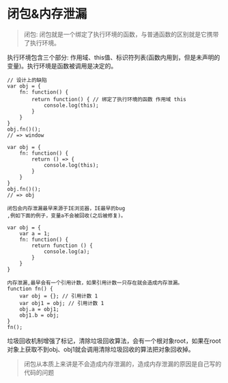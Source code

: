 # 闭包&内存泄漏

>闭包: 闭包就是一个绑定了执行环境的函数，与普通函数的区别就是它携带了执行环境。

执行环境包含三个部分: 作用域、this值、标识符列表(函数内用到，但是未声明的变量)。执行环境是函数被调用是决定的。

```
// 设计上的缺陷
var obj = {
    fn: function() {
        return function() { // 绑定了执行环境的函数 作用域 this
            console.log(this); 
        }
    }
}
obj.fn()();
// => window

var obj = {
    fn: function() {
        return () => {
            console.log(this);
        }
    }
}
obj.fn()();
// => obj
```

```
闭包会内存泄漏最早来源于IE浏览器，IE最早的bug
,例如下面的例子，变量a不会被回收(之后被修复)。

var obj = {
    var a = 1;
    fn: function() {
        return function () {
            console.log(a);
        }
    }
}

内存泄漏,最早会有一个引用计数，如果引用计数一只存在就会造成内存泄漏。
function fn() {
    var obj = {}; // 引用计数 1
    var obj1 = obj; // 引用计数 1
    obj.a = obj1;
    obj1.b = obj;
}
fn();
```

垃圾回收机制增强了标记，清除垃圾回收算法，会有一个根对象root，如果在root对象上获取不到obj、obj1就会调用清除垃圾回收的算法把对象回收掉。

>闭包从本质上来讲是不会造成内存泄漏的，造成内存泄漏的原因是自己写的代码的问题
